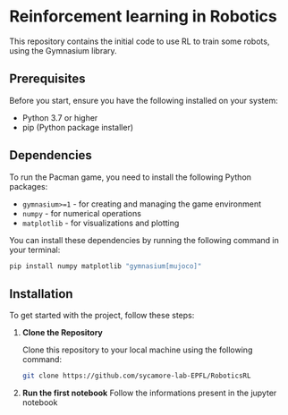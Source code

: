 # Reinforcement learning in Robotics

This repository contains the initial code to use RL to train some robots, using the Gymnasium library.

## Prerequisites

Before you start, ensure you have the following installed on your system:

- Python 3.7 or higher
- pip (Python package installer)

## Dependencies

To run the Pacman game, you need to install the following Python packages:

- `gymnasium>=1` - for creating and managing the game environment
- `numpy` - for numerical operations
- `matplotlib` - for visualizations and plotting

You can install these dependencies by running the following command in your terminal:

```bash
pip install numpy matplotlib "gymnasium[mujoco]"
```

## Installation

To get started with the project, follow these steps:

1. **Clone the Repository**

   Clone this repository to your local machine using the following command:

   ```bash
   git clone https://github.com/sycamore-lab-EPFL/RoboticsRL
   ```

2. **Run the first notebook**
  Follow the informations present in the jupyter notebook

